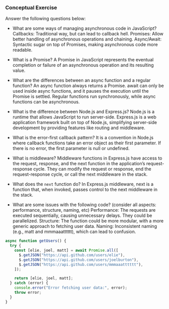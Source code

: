 ### Conceptual Exercise

Answer the following questions below:

- What are some ways of managing asynchronous code in JavaScript?
  Callbacks: Traditional way, but can lead to callback hell.
  Promises: Allow better handling of asynchronous operations and chaining.
  Async/Await: Syntactic sugar on top of Promises, making asynchronous code more readable.

- What is a Promise?
  A Promise in JavaScript represents the eventual completion or failure of an asynchronous operation and its resulting value.

- What are the differences between an async function and a regular function?
  An async function always returns a Promise.
  await can only be used inside async functions, and it pauses the execution until the Promise is settled.
  Regular functions run synchronously, while async functions can be asynchronous.

- What is the difference between Node.js and Express.js?
  Node.js is a runtime that allows JavaScript to run server-side.
  Express.js is a web application framework built on top of Node.js, simplifying server-side development by providing features like routing and middleware.

- What is the error-first callback pattern?
  It is a convention in Node.js where callback functions take an error object as their first parameter. If there is no error, the first parameter is null or undefined.

- What is middleware?
  Middleware functions in Express.js have access to the request, response, and the next function in the application’s request-response cycle. They can modify the request or response, end the request-response cycle, or call the next middleware in the stack.

- What does the `next` function do?
  In Express.js middleware, next is a function that, when invoked, passes control to the next middleware in the stack.

- What are some issues with the following code? (consider all aspects: performance, structure, naming, etc)
  Performance: The requests are executed sequentially, causing unnecessary delays. They could be parallelized.
  Structure: The function could be more modular, with a more generic approach to fetching user data.
  Naming: Inconsistent naming (e.g., matt and mmmaaatttttt), which can lead to confusion.

```js
async function getUsers() {
  try {
    const [elie, joel, matt] = await Promise.all([
      $.getJSON("https://api.github.com/users/elie"),
      $.getJSON("https://api.github.com/users/joelburton"),
      $.getJSON("https://api.github.com/users/mmmaaatttttt"),
    ]);

    return [elie, joel, matt];
  } catch (error) {
    console.error("Error fetching user data:", error);
    throw error;
  }
}
```
